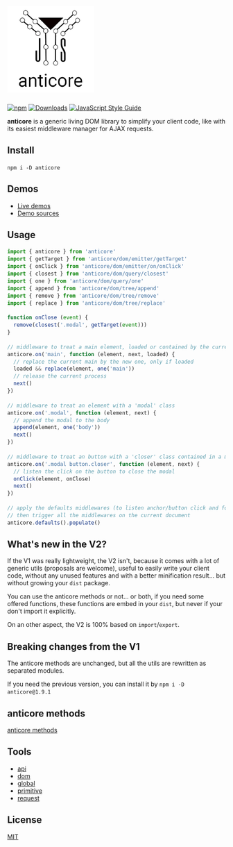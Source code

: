 # <a name="reference"><img alt="anticore" src="./logo.png" title="anticore" width="200" /></a>

[![npm](https://img.shields.io/npm/v/anticore.svg?style=plastic)]()
[![Downloads](https://img.shields.io/npm/dt/anticore.svg?style=plastic)]()
[![JavaScript Style Guide](https://img.shields.io/badge/code_style-standard-brightgreen.svg)](https://standardjs.com)

**anticore** is a generic living DOM library to simplify your client code, like with its easiest middleware manager for
AJAX requests.

## <a name="install">Install</a>

`npm i -D anticore`

## <a name="demos">Demos</a>

* [Live demos](http://lcfvs.github.io/anticore)
* [Demo sources](https://github.com/Lcfvs/anticore/tree/gh-pages)

## <a name="usage">Usage</a>

```js
import { anticore } from 'anticore'
import { getTarget } from 'anticore/dom/emitter/getTarget'
import { onClick } from 'anticore/dom/emitter/on/onClick'
import { closest } from 'anticore/dom/query/closest'
import { one } from 'anticore/dom/query/one'
import { append } from 'anticore/dom/tree/append'
import { remove } from 'anticore/dom/tree/remove'
import { replace } from 'anticore/dom/tree/replace'

function onClose (event) {
  remove(closest('.modal', getTarget(event)))
}

// middleware to treat a main element, loaded or contained by the current document
anticore.on('main', function (element, next, loaded) {
  // replace the current main by the new one, only if loaded
  loaded && replace(element, one('main'))
  // release the current process
  next() 
})

// middleware to treat an element with a 'modal' class
anticore.on('.modal', function (element, next) {
  // append the modal to the body
  append(element, one('body'))
  next() 
})

// middleware to treat an button with a 'closer' class contained in a modal 
anticore.on('.modal button.closer', function (element, next) {
  // listen the click on the button to close the modal
  onClick(element, onClose)
  next() 
})

// apply the defaults middlewares (to listen anchor/button click and form submit)
// then trigger all the middlewares on the current document 
anticore.defaults().populate()
```

## <a name="what-s-new-in-the-v2">What's new in the V2?</a>

If the V1 was really lightweight, the V2 isn't, because it comes with a lot of generic utils (proposals are
welcome), useful to easily write your client code, without any unused features and with a better
minification result... but without growing your `dist` package.

You can use the anticore methods or not... or both, if you need some offered functions, these functions are
embed in your `dist`, but never if your don't import it explicitly.

On an other aspect, the V2 is 100% based on `import`/`export`.

## <a name="breaking-changes-from-the-v1">Breaking changes from the V1</a>

The anticore methods are unchanged, but all the utils are rewritten as separated modules.

If you need the previous version, you can install it by `npm i -D anticore@1.9.1`


## <a name="anticore-methods">anticore methods</a>

[anticore methods](https://github.com/Lcfvs/anticore/blob/master/anticore.md#reference)

## <a name="tools">Tools</a>

* [api](https://github.com/Lcfvs/anticore/blob/master/api/#reference)
* [dom](https://github.com/Lcfvs/anticore/blob/master/dom/#reference)
* [global](https://github.com/Lcfvs/anticore/blob/master/global/#reference)
* [primitive](https://github.com/Lcfvs/anticore/blob/master/primitive/#reference)
* [request](https://github.com/Lcfvs/anticore/blob/master/request/#reference)

## <a name="license">License</a>

[MIT](https://github.com/Lcfvs/anticore/blob/master/licence.md)
